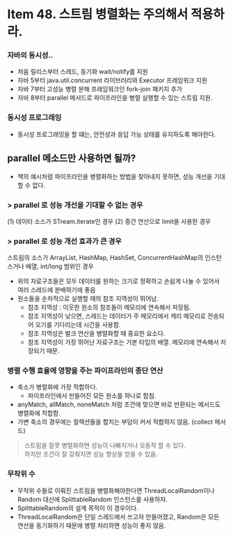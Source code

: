 # Item 48. 스트림 병렬화는 주의해서 적용하라.
### 자바의 동시성..
- 처음 릴리스부터 스레드, 동기화 wait/notify를 지원
- 자바 5부터 java.util.concurrent 라이브러리와 Executor 프레임워크 지원
- 자바 7부터 고성능 병렬 분해 프레임워크인 fork-join 패키지 추가
- 자바 8부터 parallel 메서드로 파이프라인을 병렬 실행할 수 있는 스트림 지원.

### 동시성 프로그래밍
- 동시성 프로그래밍을 할 떄는, 안전성과 응답 가능 상태를 유지하도록 해야한다.

## parallel 메소드만 사용하면 될까?
- 책의 예시처럼 파이프라인을 병렬화하는 방법을 찾아내지 못하면, 성능 개선을 기대할 수 없다.

### > parallel 로 성능 개선을 기대할 수 없는 경우
(1) 데이터 소스가 STream.iterate인 경우
(2) 중간 연산으로 limit을 사용한 경우

### > parallel 로 성능 개선 효과가 큰 경우
스트림의 소스가 ArrayList, HashMap, HashSet, ConcurrentHashMap의 인스턴스거나 배열, int/long 범위인 경우

- 위의 자료구조들은 모두 데이터를 원하는 크기로 정확하고 손쉽게 나눌 수 있어서 여러 스레드에 분배하기에 좋음
- 원소들을 순차적으로 실행할 때의 참조 지역성이 뛰어남.
    - 참조 지역성 : 이웃한 원소의 참조들이 메모리에 연속해서 저장됨.
    - 참조 지역성이 낮으면, 스레드는 데이터가 주 메모리에서 캐리 메모리로 전송되어 오기를 기다리는데 시간을 사용함.
    - 참조 지역성은 벌크 연산을 병렬화할 때 중요한 요소다.
    - 참조 지역성이 가장 뛰어난 자료구조는 기본 타입의 배열. 메모리에 연속해서 저장되기 때문.

### 병렬 수행 효율에 영향을 주는 파이프라인의 종단 연산
- 축소가 병렬화에 가장 적합하다.
    - 파이프라인에서 만들어진 모든 원소를 하나로 합침.
- anyMatch, allMatch, noneMatch 처럼 조건에 맞으면 바로 반환되는 메서드도 병렬화에 적합함.
- 가변 축소의 경우에는 컬렉션들을 합치는 부담이 커서 적합하지 않음. (collect 메서드)

> 스트림을 잘못 병렬화하면 성능이 나빠지거나 오동작 할 수 있다. </br>
하지만 조건이 잘 갖춰지면 성능 향상을 얻을 수 있음.

### 무작위 수
- 무작위 수들로 이뤄진 스트림을 병렬화해야한다면 ThreadLocalRandom이나 Random 대신에 SplittableRandom 인스턴스를 사용하자.
- SplittableRandom의 설계 목적이 이 경우이다.
- ThreadLocalRandom은 단일 스레드에서 쓰고자 만들어졌고, Random은 모든 연산을 동기화하기 때문에 병렬 처리하면 성능이 좋지 않음.
